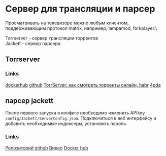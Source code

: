 # Сервер для трансляции и парсер

Просматривать на телевизоре можно любым клиентом, поддерживающим протокол matrix, например, lampamod, forkplayer.\

Torrserver - сервер трансляции торрентов \
Jackett - сервер парсера

## Torrserver
### Links
[dockerhub](https://hub.docker.com/layers/asudarchikov/torrserver/latest/images/sha256-30f8a8da7d1645991068cbcbf165b7e4b0978f5f412f04c70a1895a6fbd11781?context=explore)
[github](https://github.com/YouROK/TorrServer)
[TorrServer: как смотреть торренты онлайн, habr](https://habr.com/ru/post/549704/)
[4pda](https://4pda.to/forum/index.php?showtopic=889960&st=11240)

## парсер jackett
После первого запуска в  конфиге необходимо изменить APIkey `config/Jackett/ServerConfig.json`. 
Подключиться к веб интерфейсу и добавить необходимые индексеры, установить пароль.
### Links
[Репозиторий github](https://github.com/Jackett/Jackett)
[Видео](https://www.youtube.com/watch?v=3H3NXviQ6hg)
[Docker hub](https://hub.docker.com/r/linuxserver/jackett/)

